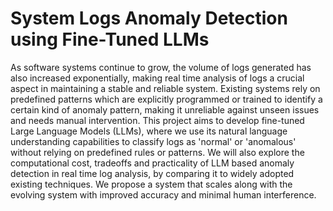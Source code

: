 # System Logs Anomaly Detection using Fine-Tuned LLMs

As software systems continue to grow, the volume of logs generated has also increased exponentially, making real
time analysis of logs a crucial aspect in maintaining a stable and reliable system. Existing systems rely on predefined
patterns which are explicitly programmed or trained to identify a certain kind of anomaly pattern, making it
unreliable against unseen issues and needs manual intervention. This project aims to develop fine-tuned Large
Language Models (LLMs), where we use its natural language understanding capabilities to classify logs as 'normal'
or 'anomalous' without relying on predefined rules or patterns. We will also explore the computational cost, tradeoffs
and practicality of LLM based anomaly detection in real time log analysis, by comparing it to widely adopted
existing techniques. We propose a system that scales along with the evolving system with improved accuracy and
minimal human interference.
